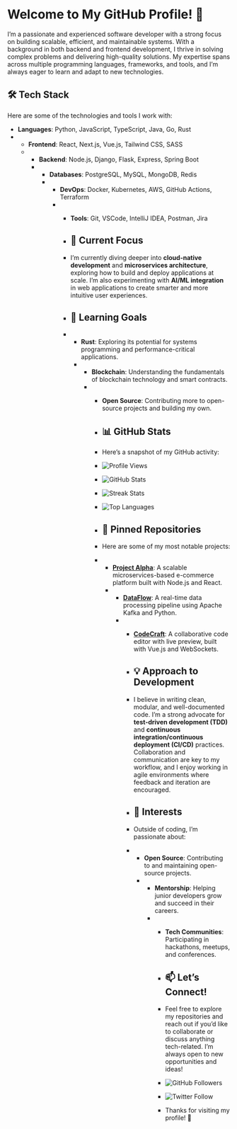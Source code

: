 # Welcome to My GitHub Profile! 👋  

I’m a passionate and experienced software developer with a strong focus on building scalable, efficient, and maintainable systems. With a background in both backend and frontend development, I thrive in solving complex problems and delivering high-quality solutions. My expertise spans across multiple programming languages, frameworks, and tools, and I’m always eager to learn and adapt to new technologies.  

## 🛠️ Tech Stack  
Here are some of the technologies and tools I work with:  
- **Languages**: Python, JavaScript, TypeScript, Java, Go, Rust
- - **Frontend**: React, Next.js, Vue.js, Tailwind CSS, SASS
  - - **Backend**: Node.js, Django, Flask, Express, Spring Boot
    - - **Databases**: PostgreSQL, MySQL, MongoDB, Redis
      - - **DevOps**: Docker, Kubernetes, AWS, GitHub Actions, Terraform
        - - **Tools**: Git, VSCode, IntelliJ IDEA, Postman, Jira
         
          - ## 🔭 Current Focus
          - I’m currently diving deeper into **cloud-native development** and **microservices architecture**, exploring how to build and deploy applications at scale. I’m also experimenting with **AI/ML integration** in web applications to create smarter and more intuitive user experiences.
         
          - ## 🌱 Learning Goals
          - - **Rust**: Exploring its potential for systems programming and performance-critical applications.
            - - **Blockchain**: Understanding the fundamentals of blockchain technology and smart contracts.
              - - **Open Source**: Contributing more to open-source projects and building my own.
               
                - ## 📊 GitHub Stats
                - Here’s a snapshot of my GitHub activity:
               
                - ![Profile Views](https://komarev.com/ghpvc/?username=MagnusIngimar4961&color=blue)
                - ![GitHub Stats](https://github-readme-stats.vercel.app/api?username=MagnusIngimar4961&show_icons=true&theme=radical)
                - ![Streak Stats](https://github-readme-streak-stats.herokuapp.com/?user=MagnusIngimar4961&theme=radical)
                - ![Top Languages](https://github-readme-stats.vercel.app/api/top-langs/?username=MagnusIngimar4961&layout=compact&theme=radical)
               
                - ## 📌 Pinned Repositories
                - Here are some of my most notable projects:
                - - **[Project Alpha](https://github.com/MagnusIngimar4961/project-alpha)**: A scalable microservices-based e-commerce platform built with Node.js and React.
                  - - **[DataFlow](https://github.com/MagnusIngimar4961/dataflow)**: A real-time data processing pipeline using Apache Kafka and Python.
                    - - **[CodeCraft](https://github.com/MagnusIngimar4961/codecraft)**: A collaborative code editor with live preview, built with Vue.js and WebSockets.
                     
                      - ## 💡 Approach to Development
                      - I believe in writing clean, modular, and well-documented code. I’m a strong advocate for **test-driven development (TDD)** and **continuous integration/continuous deployment (CI/CD)** practices. Collaboration and communication are key to my workflow, and I enjoy working in agile environments where feedback and iteration are encouraged.
                     
                      - ## 🎯 Interests
                      - Outside of coding, I’m passionate about:
                      - - **Open Source**: Contributing to and maintaining open-source projects.
                        - - **Mentorship**: Helping junior developers grow and succeed in their careers.
                          - - **Tech Communities**: Participating in hackathons, meetups, and conferences.
                           
                            - ## 📫 Let’s Connect!
                            - Feel free to explore my repositories and reach out if you’d like to collaborate or discuss anything tech-related. I’m always open to new opportunities and ideas!
                           
                            - ![GitHub Followers](https://img.shields.io/github/followers/MagnusIngimar4961?style=social)
                            - ![Twitter Follow](https://img.shields.io/twitter/follow/MagnusIngimar4961?style=social)
                           
                            - Thanks for visiting my profile! 🚀
